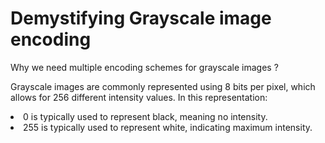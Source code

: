 # Demystifying Grayscale image encoding
Why we need multiple encoding schemes for grayscale images ?

Grayscale images are commonly represented using 8 bits per pixel, which allows for 256 different intensity values. In this representation:
<li>0 is typically used to represent black, meaning no intensity.</li>
<li>255 is typically used to represent white, indicating maximum intensity.</li>
